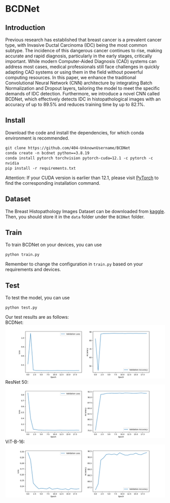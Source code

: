 # BCDNet

## Introduction
Previous research has established that breast cancer is a prevalent cancer type, with Invasive Ductal Carcinoma (IDC) being the most common subtype. The incidence of this dangerous cancer continues to rise, making accurate and rapid diagnosis, particularly in the early stages, critically important. While modern Computer-Aided Diagnosis (CAD) systems can address most cases, medical professionals still face challenges in quickly adapting CAD systems or using them in the field without powerful computing resources. In this paper, we enhance the traditional Convolutional Neural Network (CNN) architecture by integrating Batch Normalization and Dropout layers, tailoring the model to meet the specific demands of IDC detection. Furthermore, we introduce a novel CNN called BCDNet, which effectively detects IDC in histopathological images with an accuracy of up to 89.5% and reduces training time by up to 82.1%.

## Install
Download the code and install the dependencies, for which conda environment is recommended.
```
git clone https://github.com/404-UnknownUsername/BCDNet
conda create -n bcdnet python==3.8.19
conda install pytorch torchvision pytorch-cuda=12.1 -c pytorch -c nvidia
pip install -r requirements.txt
```
Attention: If your CUDA version is earlier than 12.1, please visit [PyTorch](https://pytorch.org/get-started/locally/) to find the corresponding installation command.

## Dataset
The Breast Histopathology Images Dataset can be downloaded from [kaggle](https://www.kaggle.com/datasets/paultimothymooney/breast-histopathology-images/data). Then, you should store it in the `data` folder under the `BCDNet` folder.

## Train
To train BCDNet on your devices, you can use
```
python train.py
```
Remember to change the configuration in `train.py` based on your requirements and devices.

## Test
To test the model, you can use
```
python test.py
```
Our test results are as follows:   
BCDNet:
![](https://github.com/404-UnknownUsername/BCDNet/blob/main/logs/BCDNet.png)
ResNet 50:
![](https://github.com/404-UnknownUsername/BCDNet/blob/main/logs/resnet.png)
ViT-B-16:
![](https://github.com/404-UnknownUsername/BCDNet/blob/main/logs/ViT.png)
